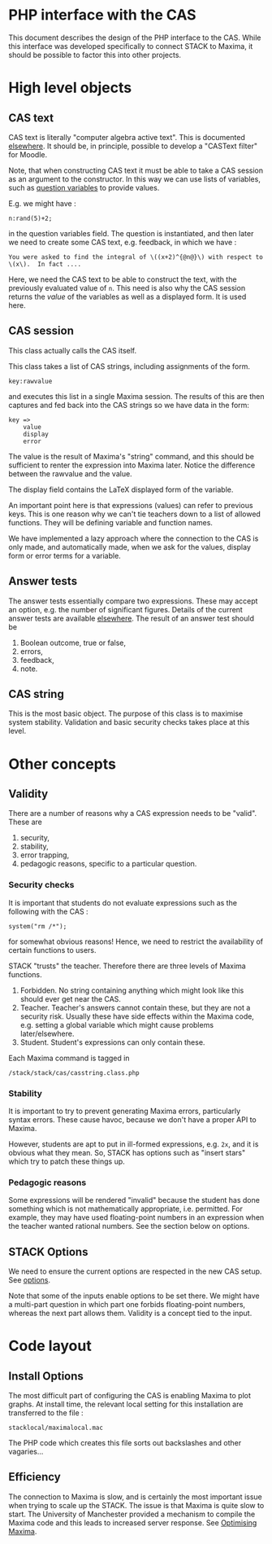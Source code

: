 # PHP interface with the CAS

This document describes the design of the PHP interface to the CAS.  While this interface was developed specifically to connect STACK to Maxima, it should be possible to factor this into other projects.

# High level objects

## CAS text

CAS text is literally "computer algebra active text".  This is documented [elsewhere](../Authoring/CASText.md).  It should be, in principle, possible to develop a "CASText filter" for Moodle.

Note, that when constructing CAS text it must be able to take a CAS session as an argument to the constructor.  In this way we can use lists of variables, such as [question variables](../Authoring/KeyVals.md) to provide values.

E.g. we might have :

    n:rand(5)+2;

in the question variables field.  The question is instantiated,  and then later we need to create some CAS text, e.g. feedback, in which we have :

    You were asked to find the integral of \((x+2)^{@n@}\) with respect to \(x\).  In fact ....

Here, we need the CAS text to be able to construct the text, with the previously evaluated value of `n`.  This need is also why the CAS session returns the *value* of the variables as well as a displayed form.  It is used here.

## CAS session

This class actually calls the CAS itself.

This class takes a list of CAS strings, including assignments of the form.

    key:rawvalue

and executes this list in a single Maxima session.  The results of this are then captures and fed back into the CAS strings so we have data in the form:

    key =>
        value
        display
        error

The value is the result of Maxima's "string" command, and this should be sufficient to renter the expression into Maxima later.  Notice the difference between the rawvalue and the value.

The display field contains the LaTeX displayed form of the variable.

An important point here is that expressions (values) can refer to previous keys. This is one reason why we can't tie teachers down to a list of allowed functions.  They will be defining variable and function names.

We have implemented a lazy approach where the connection to the CAS is only made, and automatically made, when we ask for the values, display form or error terms for a variable.


## Answer tests

The answer tests essentially compare two expressions.  These may accept an option, e.g. the number of significant figures.
Details of the current answer tests are available [elsewhere](../Authoring/Answer_tests.md).  The result of an answer test should be

1. Boolean outcome, true or false,
2. errors,
3. feedback,
4. note.


## CAS string

This is the most basic object.  The purpose of this class is to maximise system stability.  Validation and basic security checks takes place at this level.

# Other concepts

## Validity

There are a number of reasons why a CAS expression needs to be "valid".   These are

1. security,
2. stability,
3. error trapping,
4. pedagogic reasons, specific to a particular question.

### Security checks

It is important that students do not evaluate expressions such as the following with the CAS :

    system("rm /*");

for somewhat obvious reasons!  Hence, we need to restrict the availability of certain functions to users.

STACK "trusts" the teacher.  Therefore there are three levels of Maxima functions.

1. Forbidden.  No string containing anything which might look like this should ever get near the CAS.
2. Teacher.  Teacher's answers cannot contain these, but they are not a security risk.  Usually these have side effects within the Maxima code, e.g. setting a global variable which might cause problems later/elsewhere.
3. Student.  Student's expressions can only contain these.

Each Maxima command is tagged in 

    /stack/stack/cas/casstring.class.php

### Stability

It is important to try to prevent generating Maxima errors, particularly syntax errors.  These cause havoc, because we don't have a proper API to Maxima.

However, students are apt to put in ill-formed expressions, e.g. `2x`, and it is obvious what they mean.  So, STACK has options such as "insert stars" which try to patch these things up.

### Pedagogic reasons

Some expressions will be rendered "invalid" because the student has done something which is not mathematically appropriate, i.e. permitted.  For example, they may have used floating-point numbers in an expression when the teacher wanted rational numbers.    See the section below on options.

## STACK Options

We need to ensure the current options are respected in the new CAS setup.  See [options](../Authoring/Options.md).

Note that some of the inputs enable options to be set there.  We might have a multi-part question in which part one forbids floating-point numbers, whereas the next part allows them.  Validity is a concept tied to the input.

# Code layout

## Install Options

The most difficult part of configuring the CAS is enabling Maxima to plot graphs.   At install time, the relevant local setting for this installation are transferred to the file :

    stacklocal/maximalocal.mac

The PHP code which creates this file sorts out backslashes and other vagaries...

## Efficiency

The connection to Maxima is slow, and is certainly the most important issue when trying to scale up the STACK.  The issue is that Maxima is quite slow to start.  The University of Manchester provided a mechanism to compile the Maxima code and this leads to increased server response.  See [Optimising Maxima](../CAS/Optimising_Maxima.md).

